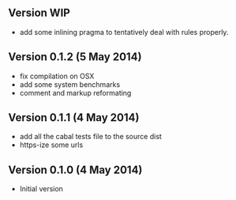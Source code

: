 ## Version WIP

- add some inlining pragma to tentatively deal with rules properly.

## Version 0.1.2 (5 May 2014)

- fix compilation on OSX
- add some system benchmarks
- comment and markup reformating

## Version 0.1.1 (4 May 2014)

- add all the cabal tests file to the source dist
- https-ize some urls

## Version 0.1.0 (4 May 2014)

- Initial version
